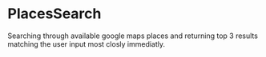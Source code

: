 # PlacesSearch
Searching through available google maps places and returning top 3 results matching the user input most closly immediatly.
